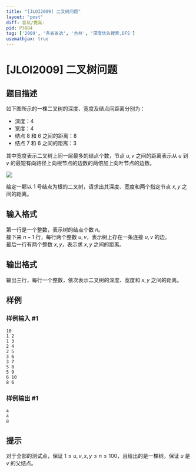 ```yaml
---
title: "[JLOI2009] 二叉树问题"
layout: "post"
diff: 普及/提高-
pid: P3884
tag: ['2009', '各省省选', '吉林', '深度优先搜索,DFS']
usemathjax: true
---
```


# [JLOI2009] 二叉树问题
## 题目描述

如下图所示的一棵二叉树的深度、宽度及结点间距离分别为：

- 深度：$4$
- 宽度：$4$
- 结点 8 和 6 之间的距离：$8$
- 结点 7 和 6 之间的距离：$3$

其中宽度表示二叉树上同一层最多的结点个数，节点 $u, v$ 之间的距离表示从 $u$ 到 $v$ 的最短有向路径上向根节点的边数的两倍加上向叶节点的边数。

![](https://cdn.luogu.com.cn/upload/pic/6843.png)

给定一颗以 1 号结点为根的二叉树，请求出其深度、宽度和两个指定节点 $x, y$ 之间的距离。

## 输入格式

第一行是一个整数，表示树的结点个数 $n$。  
接下来 $n - 1$ 行，每行两个整数 $u, v$，表示树上存在一条连接 $u, v$ 的边。  
最后一行有两个整数 $x, y$，表示求 $x, y$ 之间的距离。
## 输出格式

输出三行，每行一个整数，依次表示二叉树的深度、宽度和 $x, y$ 之间的距离。
## 样例

### 样例输入 #1
```
10                                
1 2                            
1 3                            
2 4
2 5
3 6
3 7
5 8
5 9
6 10
8 6

```
### 样例输出 #1
```
4
4
8
```
## 提示

对于全部的测试点，保证 $1 \leq u, v, x, y \leq n \leq 100$，且给出的是一棵树。保证 $u$ 是 $v$ 的父结点。
